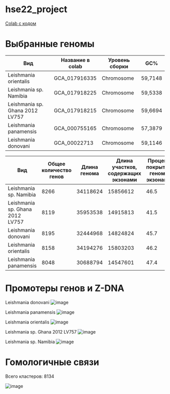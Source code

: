 # hse22_project

[Colab с кодом](https://colab.research.google.com/drive/11Z3riS4jTZ2IY5-oI1QuatJ-tN32zIl2?usp=sharing)

# Выбранные геномы

Вид | Название в colab | Уровень сборки | GC%
---|---|---|---
Leishmania orientalis | GCA_017916335 | Chromosome | 59,7148
Leishmania sp. Namibia | GCA_017918225 |  Chromosome | 59,5338
Leishmania sp. Ghana 2012 LV757 | GCA_017918215 |  Chromosome | 59,6694
Leishmania panamensis | GCA_000755165 | Chromosome | 57,3879
Leishmania donovani | GCA_00022713 | Chromosome | 59,1146

Вид | Общее количество генов |	Длина генома | Длина участков, содержащих экзонами |	Процент покрытия генома экзонами
---|---|---|---|---
Leishmania sp. Namibia | 8266	| 34118624	| 15856612	| 46.5
Leishmania sp. Ghana 2012 LV757 	| 8119	| 35953538	| 14915813	| 41.5
Leishmania donovani	| 8195	| 32444968	| 14824824	| 45.7
Leishmania orientalis	| 8158	| 34194276	| 15803203	| 46.2
Leishmania panamensis	| 8048	| 30688794	| 14547601	| 47.4

# Промотеры генов и Z-DNA

Leishmania donovani
![image](https://user-images.githubusercontent.com/36156820/173923962-c78e8ccf-eef1-4c21-84e8-d9e269b19c6d.png)

Leishmania panamensis
![image](https://user-images.githubusercontent.com/36156820/173923974-26a74ed4-d099-467c-b9bc-730b19a61add.png)

Leishmania orientalis
![image](https://user-images.githubusercontent.com/36156820/173923989-e9e955bc-09f8-41af-b0e8-9a7ba3b820ad.png)

Leishmania sp. Ghana 2012 LV757
![image](https://user-images.githubusercontent.com/36156820/173924005-6a3cb2f5-e78b-4578-989f-05575a8dae56.png)

Leishmania sp. Namibia
![image](https://user-images.githubusercontent.com/36156820/173924021-d1ae4e80-01c1-4b35-a0f7-e72283d7c811.png)


# Гомологичные связи

Всего кластеров: 8134

![image](https://user-images.githubusercontent.com/36156820/173923425-cefe3b41-10b7-4549-9f0b-fce675c2c3b2.png)
